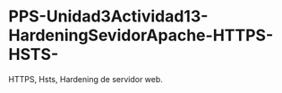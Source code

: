 # PPS-Unidad3Actividad13-HardeningSevidorApache-HTTPS-HSTS-
HTTPS, Hsts, Hardening de servidor web.
